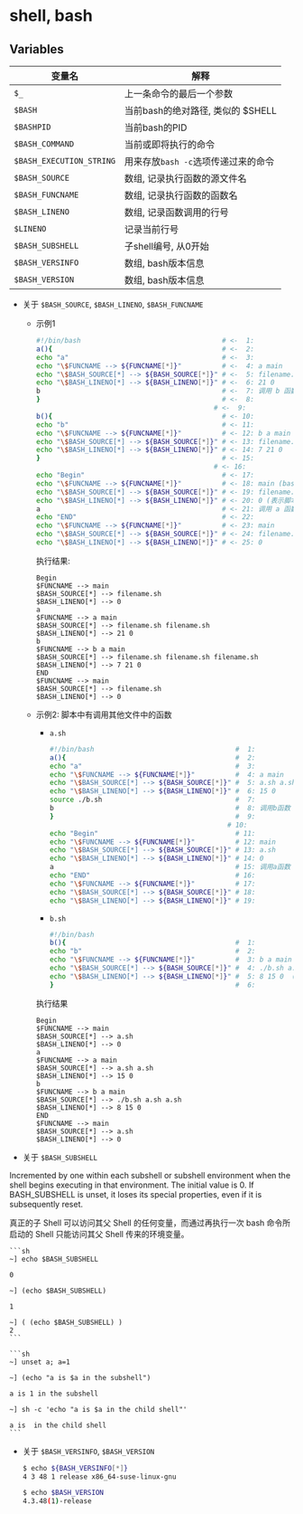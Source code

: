 # shell, bash

## Variables


| 变量名 | 解释 |
| -- | -- |
| `$_` | 上一条命令的最后一个参数 |
| `$BASH` | 当前bash的绝对路径, 类似的 $SHELL |
| `$BASHPID` | 当前bash的PID |
| `$BASH_COMMAND` | 当前或即将执行的命令 |
| `$BASH_EXECUTION_STRING` | 用来存放`bash -c`选项传递过来的命令 |
| `$BASH_SOURCE` | 数组, 记录执行函数的源文件名 |
| `$BASH_FUNCNAME` | 数组, 记录执行函数的函数名 |
| `$BASH_LINENO` | 数组, 记录函数调用的行号 |
| `$LINENO` | 记录当前行号 |
| `$BASH_SUBSHELL` | 子shell编号, 从0开始 |
| `$BASH_VERSINFO` | 数组, bash版本信息 |
| `$BASH_VERSION` | 数组, bash版本信息 |

* 关于 `$BASH_SOURCE`, `$BASH_LINENO`, `$BASH_FUNCNAME`

    * 示例1

        ```sh
        #!/bin/bash                                   # <-  1: 
        a(){                                          # <-  2: 
        echo "a"                                      # <-  3: 
        echo "\$FUNCNAME --> ${FUNCNAME[*]}"          # <-  4: a main
        echo "\$BASH_SOURCE[*] --> ${BASH_SOURCE[*]}" # <-  5: filename.sh filename.sh
        echo "\$BASH_LINENO[*] --> ${BASH_LINENO[*]}" # <-  6: 21 0
        b                                             # <-  7: 调用 b 函数
        }                                             # <-  8: 
                                                    # <-  9: 
        b(){                                          # <- 10: 
        echo "b"                                      # <- 11: 
        echo "\$FUNCNAME --> ${FUNCNAME[*]}"          # <- 12: b a main
        echo "\$BASH_SOURCE[*] --> ${BASH_SOURCE[*]}" # <- 13: filename.sh filename.sh filename.sh
        echo "\$BASH_LINENO[*] --> ${BASH_LINENO[*]}" # <- 14: 7 21 0
        }                                             # <- 15: 
                                                    # <- 16: 
        echo "Begin"                                  # <- 17: 
        echo "\$FUNCNAME --> ${FUNCNAME[*]}"          # <- 18: main (bash认为这里是main函数, 此main与自定义的main函数不同)
        echo "\$BASH_SOURCE[*] --> ${BASH_SOURCE[*]}" # <- 19: filename.sh
        echo "\$BASH_LINENO[*] --> ${BASH_LINENO[*]}" # <- 20: 0 (表示脚本执行开始就调用)
        a                                             # <- 21: 调用 a 函数
        echo "END"                                    # <- 22: 
        echo "\$FUNCNAME --> ${FUNCNAME[*]}"          # <- 23: main
        echo "\$BASH_SOURCE[*] --> ${BASH_SOURCE[*]}" # <- 24: filename.sh
        echo "\$BASH_LINENO[*] --> ${BASH_LINENO[*]}" # <- 25: 0
        ```

        执行结果:

        ```text
        Begin
        $FUNCNAME --> main
        $BASH_SOURCE[*] --> filename.sh
        $BASH_LINENO[*] --> 0
        a
        $FUNCNAME --> a main
        $BASH_SOURCE[*] --> filename.sh filename.sh
        $BASH_LINENO[*] --> 21 0
        b
        $FUNCNAME --> b a main
        $BASH_SOURCE[*] --> filename.sh filename.sh filename.sh
        $BASH_LINENO[*] --> 7 21 0
        END
        $FUNCNAME --> main
        $BASH_SOURCE[*] --> filename.sh
        $BASH_LINENO[*] --> 0
        ```

    * 示例2: 脚本中有调用其他文件中的函数

        * `a.sh`

            ```sh
            #!/bin/bash                                   #  1: 
            a(){                                          #  2: 
            echo "a"                                      #  3: 
            echo "\$FUNCNAME --> ${FUNCNAME[*]}"          #  4: a main
            echo "\$BASH_SOURCE[*] --> ${BASH_SOURCE[*]}" #  5: a.sh a.sh
            echo "\$BASH_LINENO[*] --> ${BASH_LINENO[*]}" #  6: 15 0
            source ./b.sh                                 #  7: 
            b                                             #  8: 调用b函数
            }                                             #  9: 
                                                        # 10: 
            echo "Begin"                                  # 11: 
            echo "\$FUNCNAME --> ${FUNCNAME[*]}"          # 12: main
            echo "\$BASH_SOURCE[*] --> ${BASH_SOURCE[*]}" # 13: a.sh
            echo "\$BASH_LINENO[*] --> ${BASH_LINENO[*]}" # 14: 0
            a                                             # 15: 调用a函数
            echo "END"                                    # 16: 
            echo "\$FUNCNAME --> ${FUNCNAME[*]}"          # 17: 
            echo "\$BASH_SOURCE[*] --> ${BASH_SOURCE[*]}" # 18: 
            echo "\$BASH_LINENO[*] --> ${BASH_LINENO[*]}" # 19: 
            ```

        * `b.sh`

            ```sh
            #!/bin/bash
            b(){                                          #  1: 
            echo "b"                                      #  2: 
            echo "\$FUNCNAME --> ${FUNCNAME[*]}"          #  3: b a main
            echo "\$BASH_SOURCE[*] --> ${BASH_SOURCE[*]}" #  4: ./b.sh a.sh a.sh
            echo "\$BASH_LINENO[*] --> ${BASH_LINENO[*]}" #  5: 8 15 0  (此处的8为a.sh脚本中的第8行)
            }                                             #  6: 
            ```

        执行结果

        ```text
        Begin
        $FUNCNAME --> main
        $BASH_SOURCE[*] --> a.sh
        $BASH_LINENO[*] --> 0
        a
        $FUNCNAME --> a main
        $BASH_SOURCE[*] --> a.sh a.sh
        $BASH_LINENO[*] --> 15 0
        b
        $FUNCNAME --> b a main
        $BASH_SOURCE[*] --> ./b.sh a.sh a.sh
        $BASH_LINENO[*] --> 8 15 0
        END
        $FUNCNAME --> main
        $BASH_SOURCE[*] --> a.sh
        $BASH_LINENO[*] --> 0
        ```

* 关于 `$BASH_SUBSHELL`

Incremented by one within each subshell or subshell environment when the shell begins executing in that environment. The initial value is 0. If BASH_SUBSHELL is unset, it loses its special properties, even if it is subsequently reset.

真正的子 Shell 可以访问其父 Shell 的任何变量，而通过再执行一次 bash 命令所启动的 Shell 只能访问其父 Shell 传来的环境变量。

    ```sh
    ~] echo $BASH_SUBSHELL

    0

    ~] (echo $BASH_SUBSHELL)

    1

    ~] ( (echo $BASH_SUBSHELL) )
    2
    ```

    ```sh
    ~] unset a; a=1

    ~] (echo "a is $a in the subshell")

    a is 1 in the subshell

    ~] sh -c 'echo "a is $a in the child shell"'

    a is  in the child shell
    ```

* 关于 `$BASH_VERSINFO`, `$BASH_VERSION`


    ```sh
    $ echo ${BASH_VERSINFO[*]}
    4 3 48 1 release x86_64-suse-linux-gnu

    $ echo $BASH_VERSION
    4.3.48(1)-release
    ```

